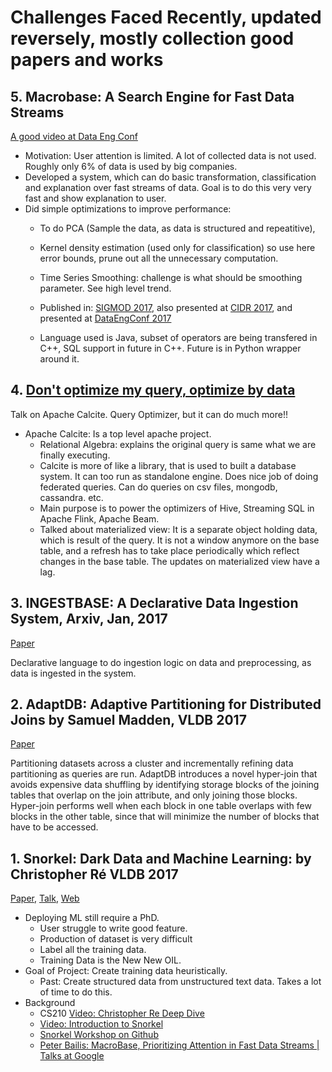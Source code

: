 # Challenges Faced Recently, updated reversely, mostly collection good papers and works

## 5. Macrobase: A Search Engine for Fast Data Streams
[A good video at Data Eng Conf](http://www.dataengconf.com/macrobase-a-search-engine-for-fast-data-streams)
- Motivation: User attention is limited. A lot of collected data is not used. Roughly only 6% of data is used by big companies.
- Developed a system, which can do basic transformation, classification and explanation over fast streams of data. Goal is to do this very very fast and show explanation to user.
- Did simple optimizations to improve performance:
  - To do PCA (Sample the data, as data is structured and repeatitive), 
  - Kernel density estimation (used only for classification) so use here error bounds, prune out all the unnecessary computation. 
  - Time Series Smoothing: challenge is what should be smoothing parameter. See high level trend. 
  
  - Published in: [SIGMOD 2017](http://www.bailis.org/papers/macrobase-sigmod2017.pdf), also presented at [CIDR 2017](http://cidrdb.org/cidr2017/slides/p103-bailis-cidr17-slides.pdf), and presented at [DataEngConf 2017](http://www.dataengconf.com/macrobase-a-search-engine-for-fast-data-streams)
  - Language used is Java, subset of operators are being transfered in C++, SQL support in future in C++. Future is in Python wrapper around it.

## 4. [Don't optimize my query, optimize by data](http://www.dataengconf.com/dont-optimize-my-queries-optimize-my-data)
Talk on Apache Calcite. Query Optimizer, but it can do much more!!
- Apache Calcite: Is a top level apache project. 
  - Relational Algebra: explains the original query is same what we are finally executing. 
  - Calcite is more of like a library, that is used to built a database system. It can too run as standalone engine. Does nice job of doing federated queries. Can do queries on csv files, mongodb, cassandra. etc.
  - Main purpose is to power the optimizers of Hive, Streaming SQL in Apache Flink, Apache Beam. 
  - Talked about materialized view: It is a separate object holding data, which is result of the query. It is not a window anymore on the base table, and a refresh has to take place periodically which reflect changes in the base table. The updates on materialized view have a lag.

## 3. INGESTBASE: A Declarative Data Ingestion System, Arxiv, Jan, 2017
[Paper](https://arxiv.org/pdf/1701.06093v1.pdf)

Declarative language to do ingestion logic on data and preprocessing, as data is ingested in the system. 


## 2. AdaptDB: Adaptive Partitioning for Distributed Joins by Samuel Madden, VLDB 2017
[Paper](http://jindal-web.appspot.com/papers/p589-lu.pdf)

Partitioning datasets across a cluster and incrementally refining data partitioning as queries are run. AdaptDB introduces a novel hyper-join that avoids expensive data shuffling by identifying storage blocks of the joining tables that overlap on the join attribute, and only joining those blocks. Hyper-join performs well when each block in one table overlaps with few blocks in the other table, since that will minimize the number of blocks that have to be accessed.

## 1. Snorkel: Dark Data and Machine Learning: by Christopher Ré VLDB 2017
[Paper](http://www.vldb.org/pvldb/vol11/p269-ratner.pdf), [Talk](https://www.youtube.com/watch?v=yu15Nf5eJEE), [Web](http://snorkel.readthedocs.io/en/master/)
- Deploying ML still require a PhD.
  - User struggle to write good feature.
  - Production of dataset is very difficult
  - Label all the training data.
  - Training Data is the New New OIL.
- Goal of Project: Create training data heuristically.
  - Past: Create structured data from unstructured text data. Takes a lot of time to do this.
- Background 
  - CS210 [Video: Christopher Re Deep Dive](https://www.youtube.com/watch?v=vNwAlR--Krk)
  - [Video: Introduction to Snorkel](https://www.youtube.com/watch?v=pXoiYSQHf2I&feature=youtu.be)
  - [Snorkel Workshop on Github](https://github.com/HazyResearch/snorkel/tree/master/tutorials/workshop)
  - [Peter Bailis: MacroBase, Prioritizing Attention in Fast Data Streams | Talks at Google](https://www.youtube.com/watch?v=XhTJEU_l8rw)
